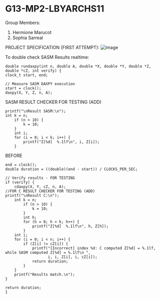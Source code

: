 # G13-MP2-LBYARCHS11

Group Members:
1. Hermione Marucot
2. Sophia Sarreal

PROJECT SPECIFICATION (FIRST ATTEMPT):
![image](https://github.com/user-attachments/assets/42115e3f-b892-4dfc-a014-942d1175fa07)

To double check SASM Results realtime:


    double rundaxpy(int n, double A, double *X, double *Y, double *Z, double *cZ, int verify) {
    clock_t start, end;
    
    // Measure SASM DAXPY execution
    start = clock();
    daxpy(X, Y, Z, n, A);
    
    
 SASM RESULT CHECKER FOR TESTING (ADD)

    printf("\nResult SASM:\n");
    int k = n;
		if (n > 10) {
		    k = 10;
		}
	    int i;	
		for (i = 0; i < k; i++) {
		    printf("Z[%d]  %.1lf\n", i, Z[i]);
		}
BEFORE
      
    end = clock();
    double duration = ((double)(end - start)) / CLOCKS_PER_SEC;
    
    // Verify results - FOR TESTING
    if (verify) {
        cdaxpy(X, Y, cZ, n, A);
	//FOR C RESULT CHECKER FOR TESTING (ADD)
	printf("\nResult C:\n");
		int k = n;
			if (n > 10) {
			    k = 10;
			}
		    int h;	
			for (h = 0; h < k; h++) {
			    printf("Z[%d]  %.1lf\n", h, Z[h]);
			}
		int i;
        for (i = 0; i < n; i++) {
            if (Z[i] != cZ[i]) {
                printf("[Incorrect] index %d: C computed Z[%d] = %.1lf, while SASM computed Z[%d] = %.1lf\n ",
                       i, i, Z[i], i, cZ[i]);
                return duration;
            }
        }
        printf("Results match.\n");
    }

    return duration;
    }
